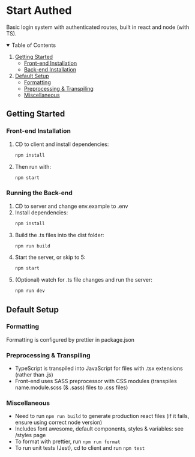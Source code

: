 # Start Authed

Basic login system with authenticated routes, built in react and node (with TS).

<!-- TABLE OF CONTENTS -->
<details open="open">
  <summary>Table of Contents</summary>
  <ol>
    <li>
      <a href="#getting-started">Getting Started</a>
      <ul>
        <li><a href="#front-end-installation">Front-end Installation</a></li>
        <li><a href="#running-the-back-end">Back-end Installation</a></li>
      </ul>
    </li>
    <li>
      <a href="#default-setup">Default Setup</a>
      <ul>
        <li><a href="#formatting">Formatting</a></li>
        <li><a href="#preprocessing--transpiling">Preprocessing & Transpiling</a></li>
        <li><a href="#miscellaneous">Miscellaneous</a></li>
      </ul>
    </li>
  </ol>
</details>

## Getting Started

### Front-end Installation

1. CD to client and install dependencies:
   ```sh
   npm install
   ```
2. Then run with:
   ```sh
   npm start
   ```

### Running the Back-end

1. CD to server and change env.example to .env
2. Install dependencies:
   ```sh
   npm install
   ```
3. Build the .ts files into the dist folder:
   ```sh
   npm run build
   ```
4. Start the server, or skip to 5:
   ```sh
   npm start
   ```
5. (Optional) watch for .ts file changes and run the server:
   ```sh
   npm run dev
   ```

## Default Setup

### Formatting

Formatting is configured by prettier in package.json

### Preprocessing & Transpiling

- TypeScript is transpiled into JavaScript for files with .tsx extensions (rather than .js)
- Front-end uses SASS preprocessor with CSS modules (transpiles name.module.scss (& .sass) files to .css files)

### Miscellaneous

- Need to run `npm run build` to generate production react files (if it fails, ensure using correct node version)
- Includes font awesome, default components, styles & variables: see /styles page
- To format with prettier, run `npm run format`
- To run unit tests (Jest), cd to client and run `npm test`
